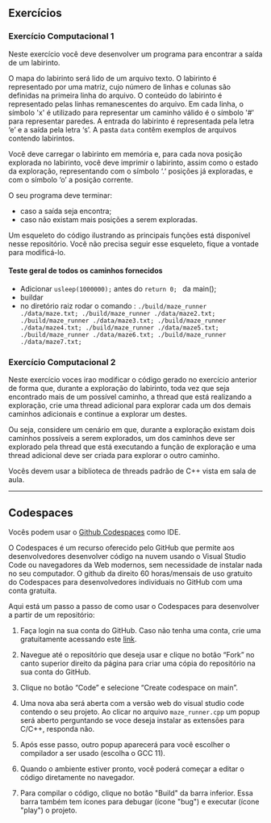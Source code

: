 ## Exercícios

### Exercício Computacional 1

Neste exercício você deve desenvolver um programa para encontrar a saída de um labirinto.

O mapa do labirinto será lido de um arquivo texto. O labirinto é representado por uma matriz, cujo número de linhas e colunas são definidas na primeira linha do arquivo.  O conteúdo do labirinto é representado pelas linhas remanescentes do arquivo. Em cada linha, o símbolo 'x' é utilizado para representar um caminho válido é o símbolo '#' para representar paredes. A entrada do labirinto é representada pela letra ‘e’ e a saída pela letra ‘s’. A pasta `data` contêm exemplos de arquivos contendo labirintos.

Você deve carregar o labirinto em memória e, para cada nova posição explorada no labirinto, você deve imprimir o labirinto, assim como o estado da exploração, representando com o símbolo ‘.‘ posições já exploradas, e  com o símbolo ‘o’ a posição corrente.

O seu programa deve terminar:
- caso a saída seja encontra;
- caso não existam mais posições a serem exploradas.

Um esqueleto do código ilustrando as principais funções está disponível nesse repositório. Você não precisa seguir esse esqueleto, fique a vontade para modificá-lo.

#### Teste geral de todos os caminhos fornecidos
- Adicionar ```usleep(1000000);``` antes do ```return 0; ``` da main();
- buildar
- no diretório raiz rodar o comando : ``` ./build/maze_runner ./data/maze.txt; ./build/maze_runner ./data/maze2.txt; ./build/maze_runner ./data/maze3.txt; ./build/maze_runner ./data/maze4.txt; ./build/maze_runner ./data/maze5.txt; ./build/maze_runner ./data/maze6.txt; ./build/maze_runner ./data/maze7.txt; ```

### Exercício Computacional 2

Neste exercício voces irao modificar o código gerado no exercício anterior de forma que, durante a exploração do labirinto, toda vez que seja encontrado mais de um possível caminho, a thread que está realizando a exploração, crie uma thread adicional para explorar cada um dos demais caminhos adicionais e  continue a explorar um destes.

Ou seja, considere um cenário em que, durante a exploração existam dois caminhos possíveis a serem explorados, um dos caminhos deve ser explorado pela thread que está executando a função de exploração e uma thread adicional deve ser criada para explorar o outro caminho. 

Vocês devem usar a biblioteca de threads padrão de C++ vista em sala de aula.

---

## Codespaces

Vocês podem usar o [Github Codespaces](https://github.com/features/codespaces) como IDE.

O Codespaces é um recurso oferecido pelo GitHub que permite aos desenvolvedores desenvolver código na nuvem usando o Visual Studio Code ou navegadores da Web modernos, sem necessidade de instalar nada no seu computador. O github da direito 60 horas/mensais de uso gratuito do Codespaces para desenvolvedores individuais no GitHub com uma conta gratuita.

Aqui está um passo a passo de como usar o Codespaces para desenvolver a partir de um repositório:

1. Faça login na sua conta do GitHub. Caso não tenha uma conta, crie uma gratuitamente acessando este [link](https://github.com/join). 

2. Navegue até o repositório que deseja usar e clique no botão “Fork” no canto superior direito da página para criar uma cópia do repositório na sua conta do GitHub.

3. Clique no botão “Code” e selecione “Create codespace on main”.

4. Uma nova aba será aberta com a versão web do visual studio code contendo o seu projeto. Ao clicar no arquivo `maze_runner.cpp` um popup será aberto perguntando se voce deseja instalar as extensões para C/C++, responda não.

5. Após esse passo, outro popup aparecerá para você escolher o compilador a ser usado (escolha o GCC 11).

5. Quando o ambiente estiver pronto, você poderá começar a editar o código diretamente no navegador.

6. Para compilar o código, clique no botão "Build" da barra inferior. Essa barra também tem ícones para debugar (ícone "bug") e executar (ícone "play") o projeto.
